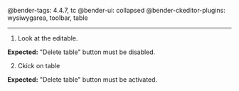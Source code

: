 @bender-tags: 4.4.7, tc
@bender-ui: collapsed
@bender-ckeditor-plugins: wysiwygarea, toolbar, table

----

1. Look at the editable.

**Expected:** "Delete table" button must be disabled.

2. Ckick on table

**Expected:** "Delete table" button must be activated.
